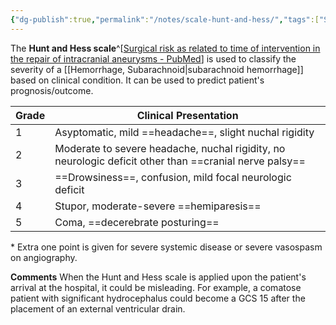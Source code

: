 ```yaml
---
{"dg-publish":true,"permalink":"/notes/scale-hunt-and-hess/","tags":["SAH","scale"],"created":"2023-05-27T15:11:12.000-07:00","updated":"2023-09-15T16:43:53.674-07:00"}
---
```



The **Hunt and Hess scale**^[[Surgical risk as related to time of intervention in the repair of intracranial aneurysms - PubMed](https://pubmed.ncbi.nlm.nih.gov/5635959/)] is used to classify the severity of a [[Hemorrhage, Subarachnoid\|subarachnoid hemorrhage]] based on clinical condition. It can be used to predict patient's prognosis/outcome.

| Grade | Clinical Presentation                                                                              |
| ----- | -------------------------------------------------------------------------------------------------- |
| 1     | Asyptomatic, mild ==headache==, slight nuchal rigidity                                                 |
| 2     | Moderate to severe headache, nuchal rigidity, no neurologic deficit other than ==cranial nerve palsy== |
| 3     | ==Drowsiness==, confusion, mild focal neurologic deficit                                               |
| 4     | Stupor, moderate-severe ==hemiparesis==                                                                |
| 5     | Coma, ==decerebrate posturing==                                                                        |

\* Extra one point is given for severe systemic disease or severe vasospasm on angiography. 

**Comments**
When the Hunt and Hess scale is applied upon the patient's arrival at the hospital, it could be misleading. For example, a comatose patient with significant hydrocephalus could become a GCS 15 after the placement of an external ventricular drain.